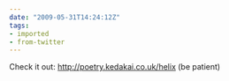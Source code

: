 ```yaml
---
date: "2009-05-31T14:24:12Z"
tags:
- imported
- from-twitter
---
```

Check it out: http://poetry.kedakai.co.uk/helix \(be patient)
